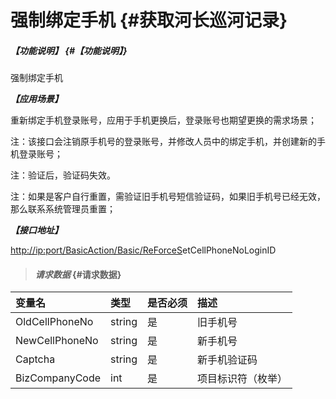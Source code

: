 # 强制绑定手机 {#获取河长巡河记录}

##### _【功能说明】_ {#【功能说明】}

强制绑定手机

_**【应用场景】**_

重新绑定手机登录账号，应用于手机更换后，登录账号也期望更换的需求场景；

注：该接口会注销原手机号的登录账号，并修改人员中的绑定手机，并创建新的手机登录账号；

注：验证后，验证码失效。

注：如果是客户自行重置，需验证旧手机号短信验证码，如果旧手机号已经无效，那么联系系统管理员重置；





_**【接口地址】**_

[http://ip:port/BasicAction/](http://ip:port/HMQuery/PatrolRiver/GetPatrolRivers)[Basic](http://ip:port/HMQuery/PatrolRiver/GetPatrolRivers)[/ReForceS](http://ip:port/HMQuery/PatrolRiver/GetPatrolRivers)etCellPhoneNoLoginID

> #### _请求数据_ {#请求数据}

| 变量名 | 类型 | 是否必须 | 描述 |
| :--- | :--- | :--- | :--- |
| OldCellPhoneNo | string | 是 | 旧手机号 |
| NewCellPhoneNo | string | 是 | 新手机号 |
| Captcha | string | 是 | 新手机验证码 |
| BizCompanyCode | int | 是 | 项目标识符（枚举） |



